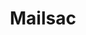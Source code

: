 ---
blog: https://blog.mailsac.com/
git: https://github.com/mailsac
logohandle: mailsac
sort: mailsac
title: Mailsac
website: https://mailsac.com/
---